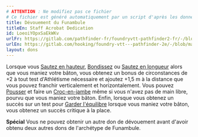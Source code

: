 ```yaml
---
# ATTENTION : Ne modifiez pas ce fichier
# Ce fichier est généré automatiquement par un script d'après les données du module Foundry VTT officiel et de sa traduction
title: Dévouement du Funambule
titleEn: Staff Acrobat Dedication
id: LoeoiYOpxSaEkWKv
urlFr: https://gitlab.com/pathfinder-fr/foundryvtt-pathfinder2-fr/-/blob/master/data/feats/LoeoiYOpxSaEkWKv.htm
urlEn: https://gitlab.com/hooking/foundry-vtt---pathfinder-2e/-/blob/master/packs/data/feats.db/staff-acrobat-dedication.json
layout: dons
---
```

Lorsque vous [Sautez en hauteur](../actions/sauter-en-hauteur.md), [Bondissez](../actions/bondir.md) ou [Sautez en longueur](../actions/sauter-en-longueur.md) alors que vous maniez votre bâton, vous obtenez un bonus de circonstances de +2 à tout test d'Athlétisme nécessaire et ajoutez +1,5 m à la distance que vous pouvez franchir verticalement et horizontalement. Vous pouvez [Pousser](../actions/pousser.md) et faire un [Croc-en-jambe](../actions/croc-en-jambe.md) même si vous n'avez pas de main libre, pourvu que vous maniez votre bâton. Enfin, lorsque vous obtenez un succès sur un test pour [Garder l'équilibre](../actions/garder-l-équilibre.md) lorsque vous maniez votre bâton, vous obtenez un succès critique à la place.

**Spécial** Vous ne pouvez obtenir un autre don de dévouement avant d'avoir obtenu deux autres dons de l'archétype de Funambule.
